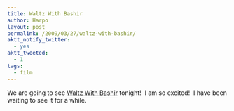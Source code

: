 ```yaml
---
title: Waltz With Bashir
author: Harpo
layout: post
permalink: /2009/03/27/waltz-with-bashir/
aktt_notify_twitter:
  - yes
aktt_tweeted:
  - 1
tags:
  - film
---
```

We are going to see <a href="http://waltzwithbashir.com/" target="_blank">Waltz With Bashir</a> tonight!  I am so excited!  I have been waiting to see it for a while.